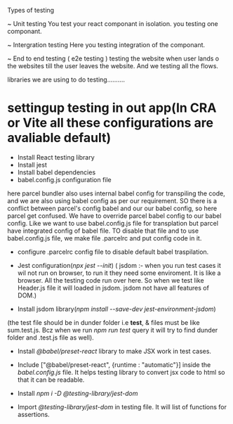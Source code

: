Types of testing

~ Unit testing
You test your react componant in isolation. 
you testing one componant.


~ Intergration testing
Here you testing integration of the componant.


~ End to end testing ( e2e testing )
testing the website when user lands o the websites till the user leaves the website. And we testing all the flows.


libraries we are using to do testing..........



# settingup testing in out app(In CRA or Vite all these configurations are avaliable default)
- Install React testing library
- Install jest
- Install babel dependencies
- babel.config.js configuration file

here parcel bundler also uses internal babel config for transpiling the code, and we are also using babel config as per our requirement. SO there is a conflict between parcel's config babel and our our babel config, so here parcel get confused. We have to override parcel babel config to our babel config.
Like we want to use babel.config.js file for transplation but parcel have integrated config of babel file. TO disable that file and to use babel.config.js file, we make file .parcelrc and put config code in it.

- configure .parcelrc config file to disable default babel traspilation.
- Jest configuration(*npx jest --init*)
( jsdom :- when you run test cases it wil not run on browser, to run it they need some enviroment. It is like a browser. All the testing code run over here. So when we test like Header.js file it will loaded in jsdom.
jsdom not have all features of DOM.)

- Install jsdom library(*npm install --save-dev jest-environment-jsdom*)

(the test file should be in dunder folder i.e __test__, & files must be like sum.test.js. Bcz when we run *npm run test* query it will try to find dunder folder and .test.js file as well).

- Install *@babel/preset-react* library to make JSX work in test cases.

- Include ["@babel/preset-react", {runtime : "automatic"}] inside the *babel.config.js* file. It helps testing library to convert jsx code to html so that it can be readable.

- Install *npm i -D @testing-library/jest-dom*

- Import *@testing-library/jest-dom* in testing file. It will list of functions for assertions. 